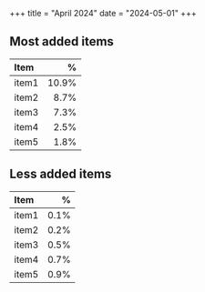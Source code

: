 +++
title = "April 2024"
date = "2024-05-01"
+++

## Most added items

| Item  |     % |
|:------|------:|
| item1 | 10.9% |
| item2 |  8.7% |
| item3 |  7.3% |
| item4 |  2.5% |
| item5 |  1.8% |

## Less added items

| Item  |    % |
|:------|-----:|
| item1 | 0.1% |
| item2 | 0.2% |
| item3 | 0.5% |
| item4 | 0.7% |
| item5 | 0.9% |

